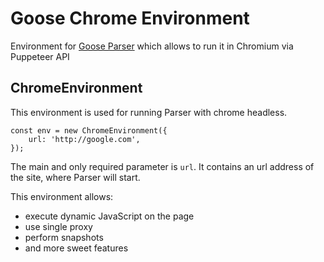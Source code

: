 # Goose Chrome Environment

Environment for [Goose Parser](https://github.com/redco/goose-parser) which allows to run it in Chromium via Puppeteer API

## ChromeEnvironment
This environment is used for running Parser with chrome headless.
```JS
const env = new ChromeEnvironment({
    url: 'http://google.com',
});
```
The main and only required parameter is `url`. It contains an url address of the site, where Parser will start.

This environment allows:
- execute dynamic JavaScript on the page
- use single proxy
- perform snapshots
- and more sweet features
